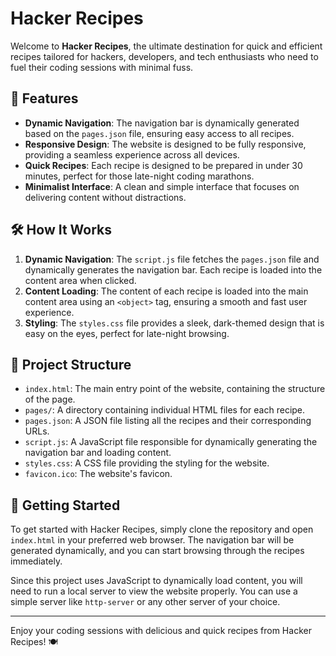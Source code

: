 # Hacker Recipes

Welcome to **Hacker Recipes**, the ultimate destination for quick and efficient recipes tailored for hackers, developers, and tech enthusiasts who need to fuel their coding sessions with minimal fuss.

## 🚀 Features

- **Dynamic Navigation**: The navigation bar is dynamically generated based on the `pages.json` file, ensuring easy access to all recipes.
- **Responsive Design**: The website is designed to be fully responsive, providing a seamless experience across all devices.
- **Quick Recipes**: Each recipe is designed to be prepared in under 30 minutes, perfect for those late-night coding marathons.
- **Minimalist Interface**: A clean and simple interface that focuses on delivering content without distractions.

## 🛠️ How It Works

1. **Dynamic Navigation**: The `script.js` file fetches the `pages.json` file and dynamically generates the navigation bar. Each recipe is loaded into the content area when clicked.
2. **Content Loading**: The content of each recipe is loaded into the main content area using an `<object>` tag, ensuring a smooth and fast user experience.
3. **Styling**: The `styles.css` file provides a sleek, dark-themed design that is easy on the eyes, perfect for late-night browsing.

## 📂 Project Structure

- `index.html`: The main entry point of the website, containing the structure of the page.
- `pages/`: A directory containing individual HTML files for each recipe.
- `pages.json`: A JSON file listing all the recipes and their corresponding URLs.
- `script.js`: A JavaScript file responsible for dynamically generating the navigation bar and loading content.
- `styles.css`: A CSS file providing the styling for the website.
- `favicon.ico`: The website's favicon.

## 🏁 Getting Started

To get started with Hacker Recipes, simply clone the repository and open `index.html` in your preferred web browser. The navigation bar will be generated dynamically, and you can start browsing through the recipes immediately.

Since this project uses JavaScript to dynamically load content, you will need to run a local server to view the website properly. You can use a simple server like `http-server` or any other server of your choice.

---

Enjoy your coding sessions with delicious and quick recipes from Hacker Recipes! 🍽️
